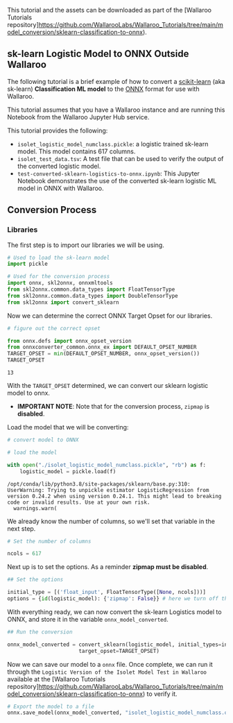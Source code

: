 This tutorial and the assets can be downloaded as part of the [Wallaroo Tutorials repository]https://github.com/WallarooLabs/Wallaroo_Tutorials/tree/main/model_conversion/sklearn-classification-to-onnx).

## sk-learn Logistic Model to ONNX Outside Wallaroo

The following tutorial is a brief example of how to convert a [scikit-learn](https://scikit-learn.org/stable/) (aka sk-learn) **Classification ML model** to the [ONNX](https://onnx.ai/ ) format for use with Wallaroo.

This tutorial assumes that you have a Wallaroo instance and are running this Notebook from the Wallaroo Jupyter Hub service.

This tutorial provides the following:

* `isolet_logistic_model_numclass.pickle`: a logistic trained sk-learn model.
    This model contains 617 columns.
* `isolet_test_data.tsv`:  A test file that can be used to verify the output of the converted logistic model.
* `test-converted-sklearn-logistics-to-onnx.ipynb`: This Jupyter Notebook demonstrates the use of the converted sk-learn logistic ML model in ONNX with Wallaroo.

## Conversion Process

### Libraries

The first step is to import our libraries we will be using.


```python
# Used to load the sk-learn model
import pickle

# Used for the conversion process
import onnx, skl2onnx, onnxmltools
from skl2onnx.common.data_types import FloatTensorType
from skl2onnx.common.data_types import DoubleTensorType
from skl2onnx import convert_sklearn
```

Now we can determine the correct ONNX Target Opset for our libraries.



```python
# figure out the correct opset

from onnx.defs import onnx_opset_version
from onnxconverter_common.onnx_ex import DEFAULT_OPSET_NUMBER
TARGET_OPSET = min(DEFAULT_OPSET_NUMBER, onnx_opset_version())
TARGET_OPSET
```




    13



With the `TARGET_OPSET` determined, we can convert our sklearn logistic model to onnx.

* **IMPORTANT NOTE**:  Note that for the conversion process, `zipmap` is **disabled**.

Load the model that we will be converting:


```python
# convert model to ONNX

# load the model

with open("./isolet_logistic_model_numclass.pickle", "rb") as f:
    logistic_model = pickle.load(f)
```

    /opt/conda/lib/python3.8/site-packages/sklearn/base.py:310: UserWarning: Trying to unpickle estimator LogisticRegression from version 0.24.2 when using version 0.24.1. This might lead to breaking code or invalid results. Use at your own risk.
      warnings.warn(


We already know the number of columns, so we'll set that variable in the next step.


```python
# Set the number of columns

ncols = 617
```

Next up is to set the options.  As a reminder **zipmap must be disabled**.


```python
## Set the options

initial_type = [('float_input', FloatTensorType([None, ncols]))]
options = {id(logistic_model): {'zipmap': False}} # here we turn off the zipmap
```

With everything ready, we can now convert the sk-learn Logistics model to ONNX, and store it in the variable `onnx_model_converted`.


```python
## Run the conversion

onnx_model_converted = convert_sklearn(logistic_model, initial_types=initial_type, options=options,
                       target_opset=TARGET_OPSET)
```

Now we can save our model to a `onnx` file.  Once complete, we can run it through the `Logistic Version of the Isolet Model Test in Wallaroo` available at the [Wallaroo Tutorials repository]https://github.com/WallarooLabs/Wallaroo_Tutorials/tree/main/model_conversion/sklearn-classification-to-onnx) to verify it.


```python
# Export the model to a file
onnx.save_model(onnx_model_converted, "isolet_logistic_model_numclass.onnx")
```
